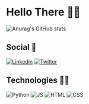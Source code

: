 # Hello There 👋🧔

![Anurag's GitHub stats](https://github-readme-stats.vercel.app/api?username=AmilIruy&show_icons=true&theme=discord_old_blurple)

## Social 💬

[![Linkedin](https://img.shields.io/badge/LinkedIn-0077B5?style=for-the-badge&logo=linkedin&logoColor=white)](https://www.linkedin.com/in/yuri-ferreira-aciole-de-lima-86417a295/)
[![Twitter](https://img.shields.io/badge/Twitter-1DA1F2?style=for-the-badge&logo=twitter&logoColor=white)](https://x.com/yl_Locke)

## Technologies 👨‍💻
![Python](https://img.shields.io/badge/Python-14354C?style=for-the-badge&logo=python&logoColor=white)
![JS](https://img.shields.io/badge/JavaScript-F7DF1E?style=for-the-badge&logo=javascript&logoColor=black)
![HTML](https://img.shields.io/badge/HTML-239120?style=for-the-badge&logo=html5&logoColor=white)
![CSS](https://img.shields.io/badge/CSS-239120?&style=for-the-badge&logo=css3&logoColor=white)
